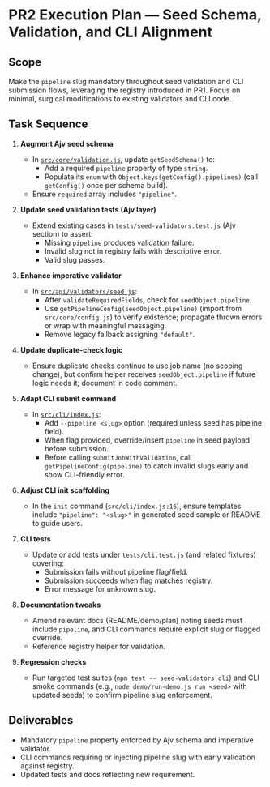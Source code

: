 # PR2 Execution Plan — Seed Schema, Validation, and CLI Alignment

## Scope

Make the `pipeline` slug mandatory throughout seed validation and CLI submission flows, leveraging the registry introduced in PR1. Focus on minimal, surgical modifications to existing validators and CLI code.

## Task Sequence

1. **Augment Ajv seed schema**
   - In [`src/core/validation.js`](src/core/validation.js:7), update `getSeedSchema()` to:
     - Add a required `pipeline` property of type `string`.
     - Populate its `enum` with `Object.keys(getConfig().pipelines)` (call `getConfig()` once per schema build).
   - Ensure `required` array includes `"pipeline"`.

2. **Update seed validation tests (Ajv layer)**
   - Extend existing cases in `tests/seed-validators.test.js` (Ajv section) to assert:
     - Missing `pipeline` produces validation failure.
     - Invalid slug not in registry fails with descriptive error.
     - Valid slug passes.

3. **Enhance imperative validator**
   - In [`src/api/validators/seed.js`](src/api/validators/seed.js:96):
     - After `validateRequiredFields`, check for `seedObject.pipeline`.
     - Use `getPipelineConfig(seedObject.pipeline)` (import from `src/core/config.js`) to verify existence; propagate thrown errors or wrap with meaningful messaging.
     - Remove legacy fallback assigning `"default"`.

4. **Update duplicate-check logic**
   - Ensure duplicate checks continue to use job name (no scoping change), but confirm helper receives `seedObject.pipeline` if future logic needs it; document in code comment.

5. **Adapt CLI submit command**
   - In [`src/cli/index.js`](src/cli/index.js:69):
     - Add `--pipeline <slug>` option (required unless seed has pipeline field).
     - When flag provided, override/insert `pipeline` in seed payload before submission.
     - Before calling `submitJobWithValidation`, call `getPipelineConfig(pipeline)` to catch invalid slugs early and show CLI-friendly error.

6. **Adjust CLI init scaffolding**
   - In the `init` command (`src/cli/index.js:16`), ensure templates include `"pipeline": "<slug>"` in generated seed sample or README to guide users.

7. **CLI tests**
   - Update or add tests under `tests/cli.test.js` (and related fixtures) covering:
     - Submission fails without pipeline flag/field.
     - Submission succeeds when flag matches registry.
     - Error message for unknown slug.

8. **Documentation tweaks**
   - Amend relevant docs (README/demo/plan) noting seeds must include `pipeline`, and CLI commands require explicit slug or flagged override.
   - Reference registry helper for validation.

9. **Regression checks**
   - Run targeted test suites (`npm test -- seed-validators cli`) and CLI smoke commands (e.g., `node demo/run-demo.js run <seed>` with updated seeds) to confirm pipeline slug enforcement.

## Deliverables

- Mandatory `pipeline` property enforced by Ajv schema and imperative validator.
- CLI commands requiring or injecting pipeline slug with early validation against registry.
- Updated tests and docs reflecting new requirement.
